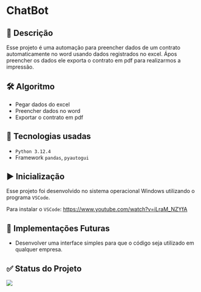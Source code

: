 # ChatBot

## 💬 Descrição</h2>
Esse projeto é uma automação para preencher dados de um contrato automaticamente no word usando dados registrados no excel. Ápos preencher os dados ele exporta o contrato em pdf para realizarmos a impressão.

## 🛠️ Algoritmo
- Pegar dados do excel
- Preencher dados no word
- Exportar o contrato em pdf

## 👾 Tecnologias usadas
- ``Python 3.12.4``
- Framework ``pandas``, ``pyautogui``

## ▶ Inicialização
Esse projeto foi desenvolvido no sistema operacional Windows utilizando o programa ``VSCode``.

Para instalar o ``VSCode``: https://www.youtube.com/watch?v=iLraM_NZYfA

## 🔮 Implementações Futuras
- Desenvolver uma interface simples para que o código seja utilizado em qualquer empresa.

## ✅ Status do Projeto
<img loading="lazy" src="http://img.shields.io/static/v1?label=STATUS&message=EM%20DESENVOLVIMENTO&color=GREEN&style=for-the-badge"/>
